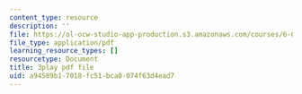 ```yaml
---
content_type: resource
description: ''
file: https://ol-ocw-studio-app-production.s3.amazonaws.com/courses/6-01sc-introduction-to-electrical-engineering-and-computer-science-i-spring-2011/a94589b17018fc51bca0074f63d4ead7_yWQYXEjxAnk.pdf
file_type: application/pdf
learning_resource_types: []
resourcetype: Document
title: 3play pdf file
uid: a94589b1-7018-fc51-bca0-074f63d4ead7
---
```

